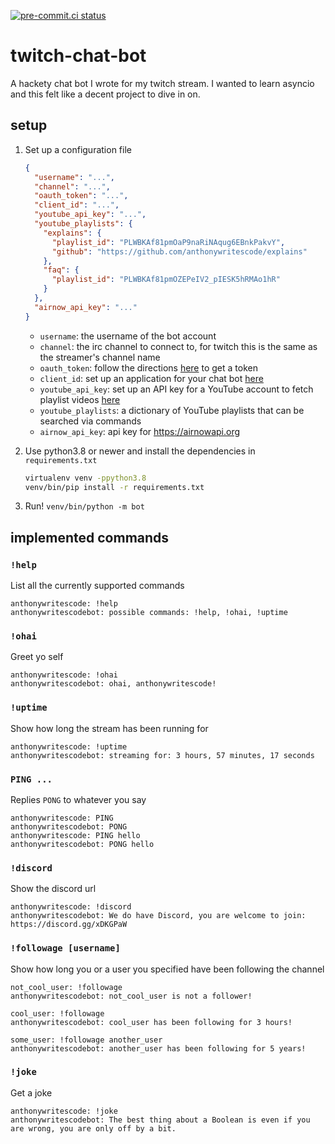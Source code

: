 [![pre-commit.ci status](https://results.pre-commit.ci/badge/github/anthonywritescode/twitch-chat-bot/main.svg)](https://results.pre-commit.ci/latest/github/anthonywritescode/twitch-chat-bot/main)

twitch-chat-bot
===============

A hackety chat bot I wrote for my twitch stream.  I wanted to learn asyncio
and this felt like a decent project to dive in on.

## setup

1. Set up a configuration file

   ```json
   {
     "username": "...",
     "channel": "...",
     "oauth_token": "...",
     "client_id": "...",
     "youtube_api_key": "...",
     "youtube_playlists": {
       "explains": {
         "playlist_id": "PLWBKAf81pmOaP9naRiNAqug6EBnkPakvY",
         "github": "https://github.com/anthonywritescode/explains"
       },
       "faq": {
         "playlist_id": "PLWBKAf81pmOZEPeIV2_pIESK5hRMAo1hR"
       }
     },
     "airnow_api_key": "..."
   }
   ```

   - `username`: the username of the bot account
   - `channel`: the irc channel to connect to, for twitch this is the same as
     the streamer's channel name
   - `oauth_token`: follow the directions [here][docs-irc] to get a token
   - `client_id`: set up an application for your chat bot [here][app-setup]
   - `youtube_api_key`: set up an API key for a YouTube account to fetch
      playlist videos [here][youtube-setup]
   - `youtube_playlists`: a dictionary of YouTube playlists that can be
     searched via commands
   - `airnow_api_key`: api key for https://airnowapi.org

1. Use python3.8 or newer and install the dependencies in `requirements.txt`

   ```bash
   virtualenv venv -ppython3.8
   venv/bin/pip install -r requirements.txt
   ```

1. Run! `venv/bin/python -m bot`

[docs-irc]: https://dev.twitch.tv/docs/irc/
[app-setup]: https://dev.twitch.tv/docs/authentication/#registration
[youtube-setup]: https://console.developers.google.com/apis/credentials

## implemented commands

### `!help`

List all the currently supported commands

```
anthonywritescode: !help
anthonywritescodebot: possible commands: !help, !ohai, !uptime
```

### `!ohai`

Greet yo self

```
anthonywritescode: !ohai
anthonywritescodebot: ohai, anthonywritescode!
```

### `!uptime`

Show how long the stream has been running for

```
anthonywritescode: !uptime
anthonywritescodebot: streaming for: 3 hours, 57 minutes, 17 seconds
```

### `PING ...`

Replies `PONG` to whatever you say

```
anthonywritescode: PING
anthonywritescodebot: PONG
anthonywritescode: PING hello
anthonywritescodebot: PONG hello
```

### `!discord`

Show the discord url

```
anthonywritescode: !discord
anthonywritescodebot: We do have Discord, you are welcome to join: https://discord.gg/xDKGPaW
```

### `!followage [username]`

Show how long you or a user you specified have been following the channel

```
not_cool_user: !followage
anthonywritescodebot: not_cool_user is not a follower!

cool_user: !followage
anthonywritescodebot: cool_user has been following for 3 hours!

some_user: !followage another_user
anthonywritescodebot: another_user has been following for 5 years!
```

### `!joke`

Get a joke

```
anthonywritescode: !joke
anthonywritescodebot: The best thing about a Boolean is even if you are wrong, you are only off by a bit.
```
